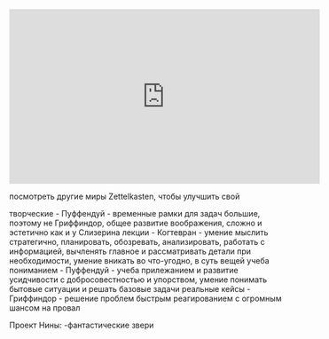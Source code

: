 <iframe width="560" height="315" src="https://www.youtube.com/embed/4bkQBOgaFAc" title="YouTube video player" frameborder="0" allow="accelerometer; autoplay; clipboard-write; encrypted-media; gyroscope; picture-in-picture" allowfullscreen></iframe>


посмотреть другие миры Zettelkasten, чтобы улучшить свой

творческие - Пуффендуй - временные рамки для задач большие, поэтому не Гриффиндор, общее развитие воображения, сложно и эстетично как и у Слизерина
лекции - Когтевран - умение мыслить стратегично, планировать, обозревать, анализировать, работать с информацией, вычленять главное и рассматривать детали при необходимости, умение вникать во что-угодно, в суть вещей
учеба пониманием - Пуффендуй - учеба прилежанием и развитие усидчивости с добросовестностью и упорством, умение понимать бытовые ситуации и решать базовые задачи
реальные кейсы - Гриффиндор - решение проблем быстрым реагированием с огромным шансом на провал


Проект Нины:
-фантастические звери


